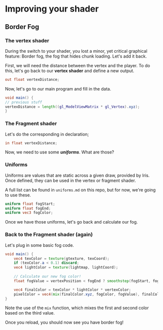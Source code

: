 # Improving your shader

## Border Fog

### The vertex shader

During the switch to your shader, you lost a minor, yet critical graphical feature: Border fog, the fog that hides chunk loading. Let's add it back.

First, we will need the distance between the vertex and the player. To do this, let's go back to our **vertex shader** and define a new output.

```glsl
out float vertexDistance;
```

Now, let's go to our main program and fill in the data.

```glsl
void main() {
// previous stuff
vertexDistance = length((gl_ModelViewMatrix * gl_Vertex).xyz);
}
```

### The Fragment shader

Let's do the corresponding in declaration;

```glsl
in float vertexDistance;
```

Now, we need to use some ***uniforms***. What are those?

### Uniforms

Uniforms are values that are static across a given draw, provided by Iris. Once defined, they can be used in the vertex or fragment shader.

A full list can be found in `uniforms.md` on this repo, but for now, we're going to use these.

```glsl
uniform float fogStart;
uniform float fogEnd;
uniform vec3 fogColor;
```

Once we have those uniforms, let's go back and calculate our fog.

### Back to the Fragment shader (again)

Let's plug in some basic fog code.

```glsl
void main() {
    vec4 texColor = texture(gtexture, texCoord);
    if (texColor.a < 0.1) discard;
    vec4 lightColor = texture(lightmap, lightCoord);
    
    // Calculate our new fog color!
    float fogValue = vertexPosition < fogEnd ? smoothstep(fogStart, fogEnd, vertexPosition) : 1.0;

    vec4 finalColor = texColor * lightColor * vertexColor;
    pixelColor = vec4(mix(finalColor.xyz, fogColor, fogValue), finalColor.a);
}
```

Note the use of the `mix` function, which mixes the first and second color based on the third value.

Once you reload, you should now see you have border fog!